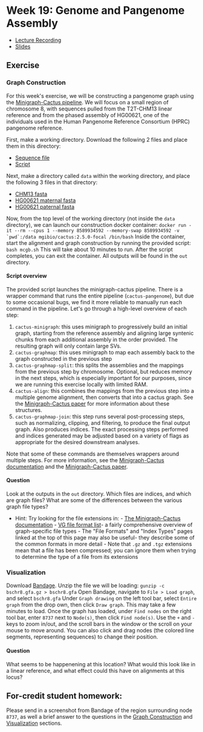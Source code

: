 # Week 19: Genome and Pangenome Assembly

- [Lecture Recording](https://wustl.box.com/s/ebyw0832qhmp7ck19vo0c84gdxk2yiti)
- [Slides](Genome-Pangenome-Assembly.pdf)

## Exercise

### Graph Construction

For this week's exercise, we will be constructing a pangenome graph using the [Minigraph-Cactus pipeline](https://github.com/ComparativeGenomicsToolkit/cactus/blob/master/doc/pangenome.md). We will focus on a small region of chromosome 8, with sequences pulled from the T2T-CHM13 linear reference and from the phased assembly of HG00621, one of the individuals used in the Human Pangenome Reference Consortium (HPRC) pangenome reference.  

First, make a working directory. Download the following 2 files and place them in this directory:
- [Sequence file](https://storage.googleapis.com/icts-precision-health-bfx-workshop-public-data/pangenome/seqfile)
- [Script](https://storage.googleapis.com/icts-precision-health-bfx-workshop-public-data/pangenome/mcgb.sh)

Next, make a directory called `data` within the working directory, and place the following 3 files in that directory:

- [CHM13 fasta](https://storage.googleapis.com/icts-precision-health-bfx-workshop-public-data/pangenome/data/CHM13chr8.fasta)
- [HG00621 maternal fasta](https://storage.googleapis.com/icts-precision-health-bfx-workshop-public-data/pangenome/data/HG00621chr8_mat.fasta)
- [HG00621 paternal fasta](https://storage.googleapis.com/icts-precision-health-bfx-workshop-public-data/pangenome/data/HG00621chr8_pat.fasta)

Now, from the top level of the working directory (not inside the `data` directory), we can launch our construction docker container:
``docker run -it --rm --cpus 1 --memory 8589934592 --memory-swap 8589934592 -v `pwd`:/data mgibio/cactus:2.5.0-focal /bin/bash``
Inside the container, start the alignment and graph construction by running the provided script:
`bash mcgb.sh`
This will take about 10 minutes to run. After the script completes, you can exit the container. All outputs will be found in the `out` directory. 

#### Script overview
The provided script launches the minigraph-cactus pipeline. There is a wrapper command that runs the entire pipeline (`cactus-pangenome`), but due to some occasional bugs, we find it more reliable to manually run each command in the pipeline. Let's go through a high-level overview of each step:
1. `cactus-minigraph`: this uses minigraph to progressively build an initial graph, starting from the reference assembly and aligning large syntenic chunks from each additional assembly in the order provided. The resulting graph will only contain large SVs.
2. `cactus-graphmap`: this uses minigraph to map each assembly back to the graph constructed in the previous step
3. `cactus-graphmap-split`: this splits the assemblies and the mappings from the previous step by chromosome. Optional, but reduces memory in the next steps, which is especially important for our purposes, since we are running this exercise locally with limited RAM. 
4. `cactus-align`: this combines the mappings from the previous step into a multiple genome alignment, then converts that into a cactus graph. See the [Minigraph-Cactus paper](https://doi.org/10.1038/s41587-023-01793-w) for more information about these structures.
5. `cactus-graphmap-join`: this step runs several post-processing steps, such as normalizing, clipping, and filtering, to produce the final output graph. Also produces indices. The exact processing steps performed and indices generated may be adjusted based on a variety of flags as appropriate for the desired downstream analyses.

Note that some of these commands are themselves wrappers around multiple steps. For more information, see the [Minigraph-Cactus documentation](https://github.com/ComparativeGenomicsToolkit/cactus/blob/master/doc/pangenome.md#pipeline) and the [Minigraph-Cactus paper](https://doi.org/10.1038/s41587-023-01793-w).

#### Question
Look at the outputs in the `out` directory. Which files are indices, and which are graph files? What are some of the differences between the various graph file types?
- Hint: Try looking for the file extensions in: 
        - [The Minigraph-Cactus documentation](https://github.com/ComparativeGenomicsToolkit/cactus/blob/master/doc/pangenome.md#output)
        - [VG file format list](https://github.com/vgteam/vg/wiki/File-Types)- a fairly comprehensive overview of graph-specific file types
                - The "File Formats" and "Index Types" pages linked at the top of this page may also be useful- they describe some of the common formats in more detail
        - Note that `.gz` and `.tgz` extensions mean that a file has been compressed; you can ignore them when trying to determine the type of a file from its extensions

### Visualization
Download [Bandage](https://rrwick.github.io/Bandage/).
Unzip the file we will be loading: `gunzip -c bschr8.gfa.gz > bschr8.gfa`
Open Bandage, navigate to `File > Load graph`, and select `bschr8.gfa`
Under `Graph drawing` on the left tool bar, select `Entire graph` from the drop own, then click `Draw graph`. This may take a few minutes to load. 
Once the graph has loaded, under `Find nodes` on the right tool bar, enter `8737` next to `Node(s)`, then click `Find node(s)`.
Use the `+` and `-` keys to zoom in/out, and the scroll bars in the window or the scroll on your mouse to move around. You can also click and drag nodes (the colored line segments, representing sequences) to change their position.

#### Question
What seems to be happenening at this location? What would this look like in a linear reference, and what effect could this have on alignments at this locus?

## For-credit student homework:
Please send in a screenshot from Bandage of the region surrounding node `8737`, as well a brief answer to the questions in the [Graph Construction](#graph-construction) and [Visualization](#visualization) sections.
